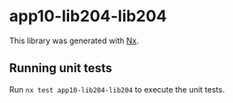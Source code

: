 # app10-lib204-lib204

This library was generated with [Nx](https://nx.dev).

## Running unit tests

Run `nx test app10-lib204-lib204` to execute the unit tests.
